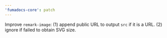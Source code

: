 ```yaml
---
'fumadocs-core': patch
---
```


Improve `remark-image`: (1) append public URL to output `src` if it is a URL. (2) ignore if failed to obtain SVG size.

